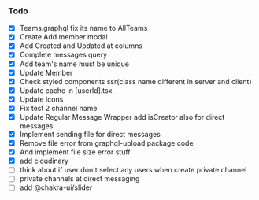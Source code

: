 ### Todo

- [x] Teams.graphql fix its name to AllTeams 
- [x] Create Add member modal 
- [x] Add Created and Updated at columns 
- [x] Complete messages query 
- [x] Add team's name must be unique 
- [x] Update Member 
- [x] Check styled components ssr(class name different in server and client) 
- [x] Update cache in [userId].tsx 
- [x] Update Icons 
- [x] Fix test 2 channel name  
- [x] Update Regular Message Wrapper add isCreator also for direct messages 
- [x] Implement sending file for direct messages 
- [x] Remove file error from graphql-upload package code 
- [x] And implement file size error stuff 
- [x] add cloudinary
- [ ] think about if user don't select any users when create private channel
- [ ] private channels at direct messaging  
- [ ] add @chakra-ui/slider 